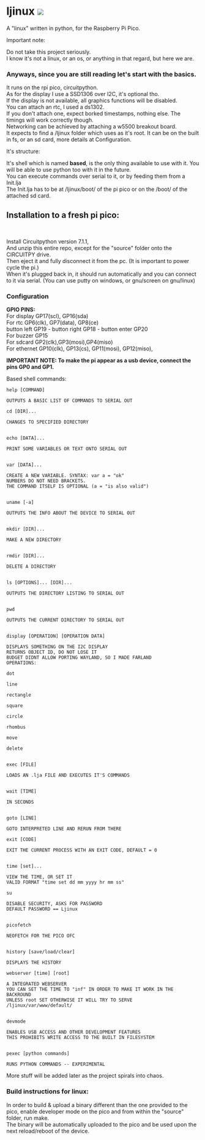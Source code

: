 # ljinux [![](https://tokei.rs/b1/github/bill88t/ljinux)](https://github.com/bill88t/ljinux)
A "linux" written in python, for the Raspberry Pi Pico.<br />

Important note:<br />

Do not take this project seriously.<br />
I know it's not a linux, or an os, or anything in that regard, but here we are.<br />

<h3>Anyways, since you are still reading let's start with the basics.</h3>
It runs on the rpi pico, circuitpython.<br />
As for the display I use a SSD1306 over I2C, it's optional tho.<br />
If the display is not available, all graphics functions will be disabled.<br />
You can attach an rtc, I used a ds1302.<br />
If you don't attach one, expect borked timestamps, nothing else.
The timings will work correctly though.<br />
Networking can be achieved by attaching a w5500 breakout board.<br />
It expects to find a /ljinux folder which uses as it's root. It can be on the built in fs, or an sd card, more details at Configuration.<br />

It's structure:<br />

It's shell which is named <b>based</b>, is the only thing available to use with it. You will be able to use python too with it in the future.<br />
You can execute commands over serial to it, or by feeding them from a Init.lja<br />
The Init.lja has to be at /ljinux/boot/ of the pi pico or on the /boot/ of the attached sd card.<br />

<h2>Installation to a fresh pi pico:</h2><br />

Install Circuitpython version 7.1.1,<br />
And unzip this entire repo, except for the "source" folder onto the CIRCUITPY drive.<br />
Then eject it and fully disconnect it from the pc. (It is important to power cycle the pi.)<br />
When it's plugged back in, it should run automatically and you can connect to it via serial. (You can use putty on windows, or gnu/screen on gnu/linux)

<h3>Configuration</h3>

<b>GPIO PINS:</b><br />For display GP17(scl), GP16(sda)<br />For rtc GP6(clk), GP7(data), GP8(ce)<br />button left GP19 - button right GP18 - button enter GP20<br />For buzzer GP15<br />For sdcard GP2(clk),GP3(mosi),GP4(miso)<br />For ethernet GP10(clk), GP13(cs), GP11(mosi), GP12(miso),<br />

<b>IMPORTANT NOTE: To make the pi appear as a usb device, connect the pins GP0 and GP1.</b><br />

Based shell commands:<br />
```
help [COMMAND]

OUTPUTS A BASIC LIST OF COMMANDS TO SERIAL OUT

cd [DIR]...

CHANGES TO SPECIFIED DIRECTORY


echo [DATA]...

PRINT SOME VARIABLES OR TEXT ONTO SERIAL OUT


var [DATA]...

CREATE A NEW VARIABLE. SYNTAX: var a = "ok"
NUMBERS DO NOT NEED BRACKETS.
THE COMMAND ITSELF IS OPTIONAL (a = "is also valid")


uname [-a]

OUTPUTS THE INFO ABOUT THE DEVICE TO SERIAL OUT


mkdir [DIR]...

MAKE A NEW DIRECTORY


rmdir [DIR]...

DELETE A DIRECTORY


ls [OPTIONS]... [DIR]...

OUTPUTS THE DIRECTORY LISTING TO SERIAL OUT


pwd

OUTPUTS THE CURRENT DIRECTORY TO SERIAL OUT


display [OPERATION] [OPERATION DATA]

DISPLAYS SOMETHING ON THE I2C DISPLAY
RETURNS OBJECT ID, DO NOT LOSE IT
BUDGET DIDNT ALLOW PORTING WAYLAND, SO I MADE FARLAND
OPERATIONS:

dot

line

rectangle

square

circle

rhombus

move

delete


exec [FILE]

LOADS AN .lja FILE AND EXECUTES IT'S COMMANDS


wait [TIME]

IN SECONDS


goto [LINE]

GOTO INTERPRETED LINE AND RERUN FROM THERE

exit [CODE]

EXIT THE CURRENT PROCESS WITH AN EXIT CODE, DEFAULT = 0


time [set]...

VIEW THE TIME, OR SET IT
VALID FORMAT "time set dd mm yyyy hr mm ss"

su

DISABLE SECURITY, ASKS FOR PASSWORD
DEFAULT PASSWORD == Ljinux


picofetch

NEOFETCH FOR THE PICO OFC


history [save/load/clear]

DISPLAYS THE HISTORY

webserver [time] [root]

A INTEGRATED WEBSERVER
YOU CAN SET THE TIME TO "inf" IN ORDER TO MAKE IT WORK IN THE BACKROUND
UNLESS root SET OTHERWISE IT WILL TRY TO SERVE /ljinux/var/www/default/


devmode

ENABLES USB ACCESS AND OTHER DEVELOPMENT FEATURES
THIS PROHIBITS WRITE ACCESS TO THE BUILT IN FILESYSTEM


pexec [python commands]

RUNS PYTHON COMMANDS -- EXPERIMENTAL
```

More stuff will be added later as the project spirals into chaos.

<h3>Build instructions for linux:</h3>

In order to build & upload a binary different than the one provided to the pico, enable developer mode on the pico and from within the "source" folder, run make.<br />
The binary will be automatically uploaded to the pico and be used upon the next reload/reboot of the device.
